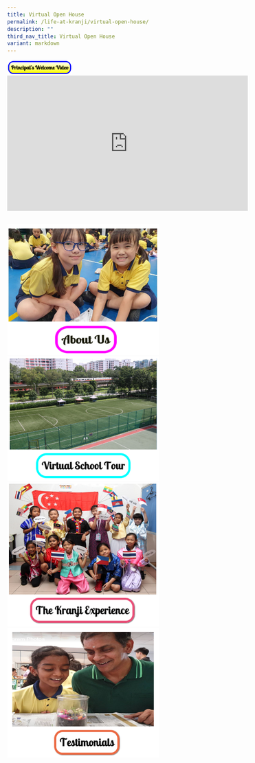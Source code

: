 ```yaml
---
title: Virtual Open House
permalink: /life-at-kranji/virtual-open-house/
description: ""
third_nav_title: Virtual Open House
variant: markdown
---
```



  

<img style="width:30%;height:50%" src="/images/Life%20@%20Kranji/Virtual%20Open%20House/About%20us/P%20BUtton.png">

  

<iframe width="560" height="315" src="https://www.youtube.com/embed/cyNyP1-3Nrc" title="YouTube video player" frameborder="0" allow="accelerometer; autoplay; clipboard-write; encrypted-media; gyroscope; picture-in-picture" allowfullscreen=""></iframe>

  

  

  

<div><a href="https://form.gov.sg/6433b89891f2a6001176c773">

  

</a><div style="float: left"><a href="https://form.gov.sg/6433b89891f2a6001176c773">

  

</a><a href="/life-at-kranji/Virtual-Open-House/About-Us/">

  

<img style="width:70%;height:50%" src="/images/Life%20@%20Kranji/Virtual%20Open%20House/Virtual%20Open%20House/V2.png">

  

  

</a>

  

</div>

  

<div>

  

</div>

  

</div>

  

<div>

  

<div style="float: left">

  

<a href="/life-at-kranji/Virtual-Open-House/Virtual-School-Tour/">

  

<img style="width:70%;height:50%" src="/images/Life%20@%20Kranji/Virtual%20Open%20House/Virtual%20Open%20House/V3.png">

  

  

  

</a>

  

</div>

  

<div>

  

</div>

  

</div>

  

<div>

  

<div style="float: left">

  

<a href="/life-at-kranji/Virtual-Open-House/The-Kranji-Experience/">

  

<img style="width:70%;height:50%" src="/images/Life%20@%20Kranji/Virtual%20Open%20House/Virtual%20Open%20House/V4.png">

  

  

  

</a>

  

</div>

  

<div>

  

</div>

  

</div>

  

<div>

  

<div style="float: left">

  

<a href="/life-at-kranji/Virtual-Open-House/Testimonials-for-our-School/">

  

<img style="width:70%;height:50%" src="/images/Life%20@%20Kranji/Virtual%20Open%20House/Virtual%20Open%20House/V5.png">

  

  

</a>

  

</div>

  

<div>

  

</div>

  

</div>